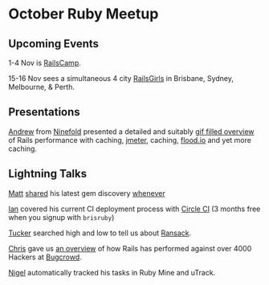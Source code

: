 # October Ruby Meetup

## Upcoming Events

1-4 Nov is [RailsCamp](http://railscamps.com/#sydney_13).  

15-16 Nov sees a simultaneous 4 city [RailsGirls](http://railsgirls.com/brisbane) in Brisbane, Sydney, Melbourne, & Perth.

## Presentations

[Andrew](https://github.com/mootpointer) from [Ninefold](http://ninefold.com/) presented a detailed and suitably [gif filled overview]() of Rails performance with caching, [jmeter](http://jmeter.apache.org/), caching, [flood.io](https://flood.io/) and yet more caching.

## Lightning Talks

[Matt](https://github.com/mattconnolly) [shared]() his latest gem discovery [whenever](https://github.com/javan/whenever) 

[Ian](https://github.com/iconnor) covered his current CI deployment process with [Circle CI](https://circleci.com/) (3 months free when you signup with `brisruby`)

[Tucker](https://github.com/mtuckerb/) searched high and low to tell us about [Ransack](https://github.com/ernie/ransack).

[Chris](https://github.com/codesoda) gave us [an overview]() of how Rails has performed against over 4000 Hackers at [Bugcrowd](https://bugcrowd.com/).

[Nigel](https://github.com/nigelr) automatically tracked his tasks in Ruby Mine and uTrack. 
